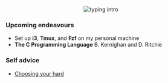 <p align="center">
<img src="https://readme-typing-svg.herokuapp.com?color=08CE90&center=true&vCenter=true&lines=Hello+there!;My+name's+Clovis!;I+study+Computer+Science!;" alt="typing intro">
</p>

### Upcoming endeavours
- Set up **i3**, **Tmux**, and **Fzf** on my personal machine
- **The C Programming Language** B. Kernighan and D. Ritchie

### Self advice
- <a href="https://www.youtube.com/watch?v=l19cfpf2TAs&pp=ygUfdGhlcHJpbWV0aW1lIGNob29zaW5nIHlvdXIgaGFyZA%3D%3D">Choosing your hard<a/>
